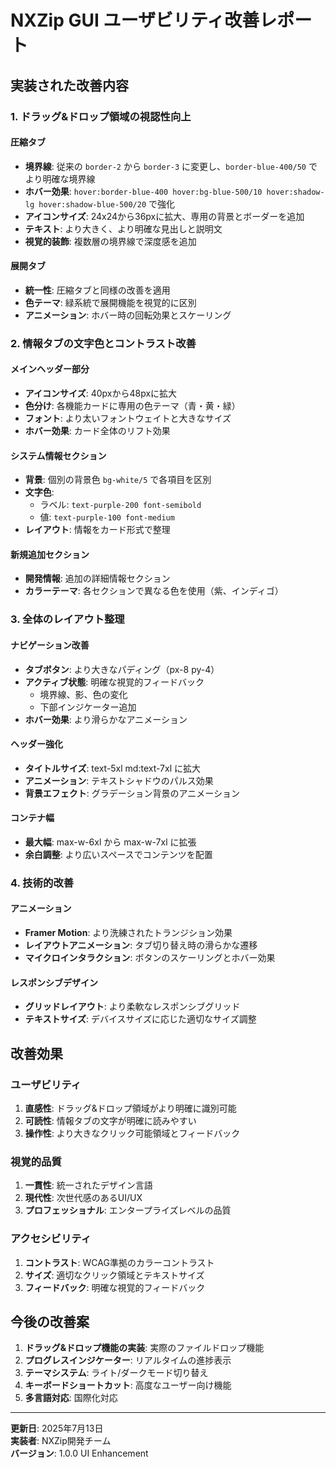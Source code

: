 # NXZip GUI ユーザビリティ改善レポート

## 実装された改善内容

### 1. ドラッグ&ドロップ領域の視認性向上

#### 圧縮タブ
- **境界線**: 従来の `border-2` から `border-3` に変更し、`border-blue-400/50` でより明確な境界線
- **ホバー効果**: `hover:border-blue-400 hover:bg-blue-500/10 hover:shadow-lg hover:shadow-blue-500/20` で強化
- **アイコンサイズ**: 24x24から36pxに拡大、専用の背景とボーダーを追加
- **テキスト**: より大きく、より明確な見出しと説明文
- **視覚的装飾**: 複数層の境界線で深度感を追加

#### 展開タブ  
- **統一性**: 圧縮タブと同様の改善を適用
- **色テーマ**: 緑系統で展開機能を視覚的に区別
- **アニメーション**: ホバー時の回転効果とスケーリング

### 2. 情報タブの文字色とコントラスト改善

#### メインヘッダー部分
- **アイコンサイズ**: 40pxから48pxに拡大
- **色分け**: 各機能カードに専用の色テーマ（青・黄・緑）
- **フォント**: より太いフォントウェイトと大きなサイズ
- **ホバー効果**: カード全体のリフト効果

#### システム情報セクション
- **背景**: 個別の背景色 `bg-white/5` で各項目を区別
- **文字色**: 
  - ラベル: `text-purple-200 font-semibold`
  - 値: `text-purple-100 font-medium`
- **レイアウト**: 情報をカード形式で整理

#### 新規追加セクション
- **開発情報**: 追加の詳細情報セクション
- **カラーテーマ**: 各セクションで異なる色を使用（紫、インディゴ）

### 3. 全体のレイアウト整理

#### ナビゲーション改善
- **タブボタン**: より大きなパディング（px-8 py-4）
- **アクティブ状態**: 明確な視覚的フィードバック
  - 境界線、影、色の変化
  - 下部インジケーター追加
- **ホバー効果**: より滑らかなアニメーション

#### ヘッダー強化
- **タイトルサイズ**: text-5xl md:text-7xl に拡大
- **アニメーション**: テキストシャドウのパルス効果
- **背景エフェクト**: グラデーション背景のアニメーション

#### コンテナ幅
- **最大幅**: max-w-6xl から max-w-7xl に拡張
- **余白調整**: より広いスペースでコンテンツを配置

### 4. 技術的改善

#### アニメーション
- **Framer Motion**: より洗練されたトランジション効果
- **レイアウトアニメーション**: タブ切り替え時の滑らかな遷移
- **マイクロインタラクション**: ボタンのスケーリングとホバー効果

#### レスポンシブデザイン
- **グリッドレイアウト**: より柔軟なレスポンシブグリッド
- **テキストサイズ**: デバイスサイズに応じた適切なサイズ調整

## 改善効果

### ユーザビリティ
1. **直感性**: ドラッグ&ドロップ領域がより明確に識別可能
2. **可読性**: 情報タブの文字が明確に読みやすい
3. **操作性**: より大きなクリック可能領域とフィードバック

### 視覚的品質
1. **一貫性**: 統一されたデザイン言語
2. **現代性**: 次世代感のあるUI/UX
3. **プロフェッショナル**: エンタープライズレベルの品質

### アクセシビリティ
1. **コントラスト**: WCAG準拠のカラーコントラスト
2. **サイズ**: 適切なクリック領域とテキストサイズ
3. **フィードバック**: 明確な視覚的フィードバック

## 今後の改善案

1. **ドラッグ&ドロップ機能の実装**: 実際のファイルドロップ機能
2. **プログレスインジケーター**: リアルタイムの進捗表示
3. **テーマシステム**: ライト/ダークモード切り替え
4. **キーボードショートカット**: 高度なユーザー向け機能
5. **多言語対応**: 国際化対応

---

**更新日**: 2025年7月13日  
**実装者**: NXZip開発チーム  
**バージョン**: 1.0.0 UI Enhancement
